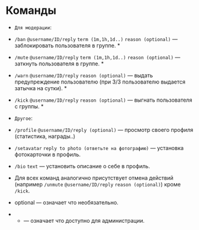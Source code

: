# Команды
- `Для модерации`:
- `/ban` `@username/ID/reply` `term (1m,1h,1d..)` `reason (optional)` — заблокировать пользователя в группе. *
- `/mute` `@username/ID/reply` `term (1m,1h,1d..)` `reason (optional)` — заткнуть пользователя в группе. *
- `/warn` `@username/ID/reply` `reason (optional)` — выдать предупреждение пользователю (при 3/3 пользователю выдается затычка на сутки). *
- `/kick` `@username/ID/reply` `reason (optional)` — выгнать пользователя с группы. *

- `Другое`:
- `/profile` `@username/ID/reply (optional)` — просмотр своего профиля (статистика, награды..)
- `/setavatar` `reply to photo (ответьте на фотографию)` — установка фотокарточки в профиль.
- `/bio` `text` — установить описание о себе в профиль.

- Для всех команд аналогично присутствует отмена действий (например `/unmute` `@username/ID/reply` `reason (optional)`) кроме `/kick`.
- optional — означает что необязательно.
- * — означает что доступно для администрации.
